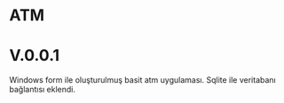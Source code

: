 # ATM
# V.0.0.1
Windows form ile oluşturulmuş basit atm uygulaması.
Sqlite ile veritabanı bağlantısı eklendi.

